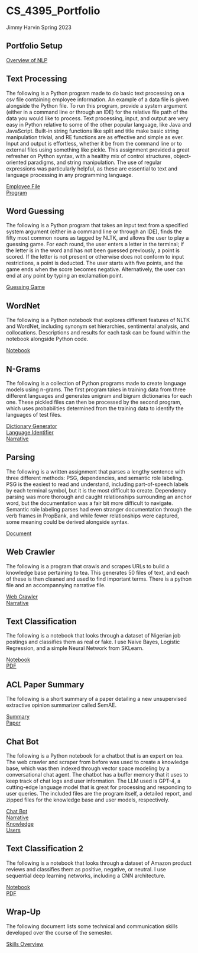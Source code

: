 # CS_4395_Portfolio
Jimmy Harvin
Spring 2023

## Portfolio Setup
[Overview of NLP](https://github.com/JimmyHF/CS_4395_Portfolio/blob/main/CS%204395%20Overview%20of%20NLP.pdf)

## Text Processing
The following is a Python program made to do basic text processing on a csv file containing employee information. An example of a data file is given alongside the Python file. To run this program, provide a system argument (either in a command line or through an IDE) for the relative file path of the data you would like to process. Text processing, input, and output are very easy in Python relative to some of the other popular language, like Java and JavaScript. Built-in string functions like split and title make basic string manipulation trivial, and RE functions are as effective and simple as ever. Input and output is effortless, whether it be from the command line or to external files using something like pickle. This assignment provided a great refresher on Python syntax, with a healthy mix of control structures, object-oriented paradigms, and string manipulation. The use of regular expressions was particularly helpful, as these are essential to text and language processing in any programming language. <br/>

[Employee File](https://github.com/JimmyHF/CS_4395_Portfolio/blob/main/data.csv)<br/>
[Program](https://github.com/JimmyHF/CS_4395_Portfolio/blob/main/jah200003a1.py)

## Word Guessing
The following is a Python program that takes an input text from a specified system argument (either in a command line or through an IDE), finds the fifty most common nouns as tagged by NLTK, and allows the user to play a guessing game. For each round, the user enters a letter in the terminal; if the letter is in the word and has not been guessed previously, a point is scored. If the letter is not present or otherwise does not conform to input restrictions, a point is deducted. The user starts with five points, and the game ends when the score becomes negative. Alternatively, the user can end at any point by typing an exclamation point. <br/>

[Guessing Game](https://github.com/JimmyHF/CS_4395_Portfolio/blob/main/wordGuessing.py)

## WordNet
The following is a Python notebook that explores different features of NLTK and WordNet, including synonym set hierarchies, sentimental analysis, and collocations. Descriptions and results for each task can be found within the notebook alongside Python code.

[Notebook](https://github.com/JimmyHF/CS_4395_Portfolio/blob/main/jah200003a3.ipynb)

## N-Grams
The following is a collection of Python programs made to create language models using n-grams. The first program takes in training data from three different languages and generates unigram and bigram dictionaries for each one. These pickled files can then be processed by the second program, which uses probabilities determined from the training data to identify the languages of test files.

[Dictionary Generator](https://github.com/JimmyHF/CS_4395_Portfolio/blob/main/get_ngrams.py)<br/>
[Language Identifier](https://github.com/JimmyHF/CS_4395_Portfolio/blob/main/LangPredModel.py)<br/>
[Narrative](https://github.com/JimmyHF/CS_4395_Portfolio/blob/main/N_Gram__Language_Models.pdf)

## Parsing
The following is a written assignment that parses a lengthy sentence with three different methods: PSG, dependencies, and semantic role labeling. PSG is the easiest to read and understand, including part-of-speech labels by each terminal symbol, but it is the most difficult to create. Dependency parsing was more thorough and caught relationships surrounding an anchor word, but the documentation was a fair bit more difficult to navigate. Semantic role labeling parses had even stranger documentation through the verb frames in PropBank, and while fewer relationships were captured, some meaning could be derived alongside syntax.

[Document](https://github.com/JimmyHF/CS_4395_Portfolio/blob/main/Parsing.pdf)

## Web Crawler
The following is a program that crawls and scrapes URLs to build a knowledge base pertaining to tea. This generates 50 files of text, and each of these is then cleaned and used to find important terms. There is a python file and an accompannying narrative file.

[Web Crawler](https://github.com/JimmyHF/CS_4395_Portfolio/blob/main/web_crawler_2.py)<br/>
[Narrative](https://github.com/JimmyHF/CS_4395_Portfolio/blob/main/Finding_and_Building_a_Corpus.pdf)

## Text Classification
The following is a notebook that looks through a dataset of Nigerian job postings and classifies them as real or fake. I use Naive Bayes, Logistic Regression, and a simple Neural Network from SKLearn.

[Notebook](https://github.com/JimmyHF/CS_4395_Portfolio/blob/main/TextClassification.ipynb)<br/>
[PDF](https://github.com/JimmyHF/CS_4395_Portfolio/blob/main/CS%204395%20Test%20Classification.pdf)

## ACL Paper Summary
The following is a short summary of a paper detailing a new unsupervised extractive opinion summarizer called SemAE.

[Summary](https://github.com/JimmyHF/CS_4395_Portfolio/blob/main/CS%204395%20Unsupervised%20Extractive%20Opinion%20Summarization%20Using%20Sparse%20Coding.pdf)<br/>
[Paper](https://github.com/JimmyHF/CS_4395_Portfolio/blob/main/ACL_Paper.pdf)

## Chat Bot
The following is a Python notebook for a chatbot that is an expert on tea. The web crawler and scraper from before was used to create a knowledge base, which was then indexed through vector space modeling by a conversational chat agent. The chatbot has a buffer memory that it uses to keep track of chat logs and user information. The LLM used is GPT-4, a cutting-edge language model that is great for processing and responding to user queries. The included files are the program itself, a detailed report, and zipped files for the knowledge base and user models, respectively.

[Chat Bot](https://github.com/JimmyHF/CS_4395_Portfolio/blob/main/4395_NLP_Chatbot_Project.ipynb)<br/>
[Narrative](https://github.com/JimmyHF/CS_4395_Portfolio/blob/main/CS%204395.001%20Chatbot%20Project.pdf)<br/>
[Knowledge](https://github.com/JimmyHF/CS_4395_Portfolio/blob/main/knowledge.zip)<br/>
[Users](https://github.com/JimmyHF/CS_4395_Portfolio/blob/main/users.zip)

## Text Classification 2
The following is a notebook that looks through a dataset of Amazon product reviews and classifies them as positive, negative, or neutral. I use sequential deep learning networks, including a CNN architecture.

[Notebook](https://github.com/JimmyHF/CS_4395_Portfolio/blob/main/TextClassification2.ipynb)<br/>
[PDF](https://github.com/JimmyHF/CS_4395_Portfolio/blob/main/CS%204395.001%20Text%20Classification%202.pdf)

## Wrap-Up
The following document lists some technical and communication skills developed over the course of the semester.

[Skills Overview](https://github.com/JimmyHF/CS_4395_Portfolio/blob/main/CS%204395%20Wrap-Up.pdf)<br/>
